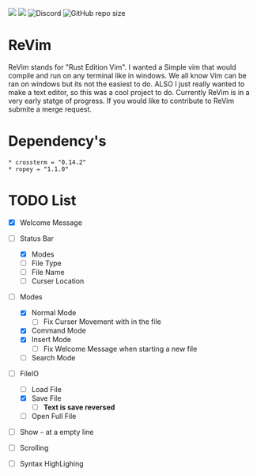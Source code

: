 ![](https://img.shields.io/github/issues/cowboy8625/ReVim)
![](https://img.shields.io/github/last-commit/cowboy8625/ReVim)
![Discord](https://img.shields.io/discord/509849754155614230)
![GitHub repo size](https://img.shields.io/github/repo-size/cowboy8625/ReVim)
# ReVim

ReVim stands for "Rust Edition Vim".  I wanted a Simple vim that would compile and run on any terminal
like in windows. We all know Vim can be ran on windows but its not the easiest to do.
ALSO I just really wanted to make a text editor, so this was a cool project to do.
Currently ReVim is in a very early statge of progress.  If you would like to contribute
to ReVim submite a merge request.

# Dependency's
    * crossterm = "0.14.2"
    * ropey = "1.1.0"

# TODO List

- [x] Welcome Message
- [ ] Status Bar
    - [x] Modes
    - [ ] File Type
    - [ ] File Name
    - [ ] Curser Location
- [ ] Modes
    - [x] Normal Mode
        - [ ] Fix Curser Movement with in the file
    - [x] Command Mode
    - [x] Insert Mode
        - [ ] Fix Welcome Message when starting a new file
    - [ ] Search Mode
- [ ] FileIO
    - [ ] Load File
    - [x] Save File
        - [ ] **Text is save reversed**
    - [ ] Open Full File
- [ ] Show `~` at a empty line
- [ ] Scrolling
- [ ] Syntax HighLighing

